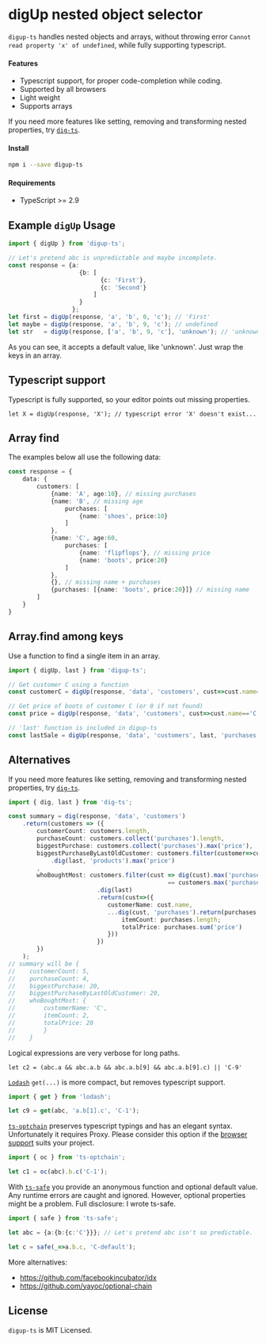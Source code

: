# digUp nested object selector

`digup-ts` handles nested objects and arrays,
without throwing error `Cannot read property 'x' of undefined`,
while fully supporting typescript.

#### Features
- Typescript support, for proper code-completion while coding.
- Supported by all browsers 
- Light weight
- Supports arrays

If you need more features like setting, removing and transforming nested properties,
try [`dig-ts`](https://www.npmjs.com/package/dig-ts). 


#### Install

```bash
npm i --save digup-ts
```

#### Requirements

- TypeScript >= 2.9

## Example `digUp` Usage

```typescript
import { digUp } from 'digup-ts';

// Let's pretend abc is unpredictable and maybe incomplete.
const response = {a:
                    {b: [
                          {c: 'First'}, 
                          {c: 'Second'}
                        ]
                    }
                  };
let first = digUp(response, 'a', 'b', 0, 'c'); // 'First'
let maybe = digUp(response, 'a', 'b', 9, 'c'); // undefined
let str   = digUp(response, ['a', 'b', 9, 'c'], 'unknown'); // 'unknown'
```
As you can see, it accepts a default value, like 'unknown'. 
Just wrap the keys in an array.

## Typescript support

Typescript is fully supported, so your editor points out missing properties.
```
let X = digUp(response, 'X'); // typescript error 'X' doesn't exist...
```

## Array find

The examples below all use the following data:
```typescript
const response = {
    data: {
        customers: [
            {name: 'A', age:10}, // missing purchases
            {name: 'B', // missing age
                purchases: [
                    {name: 'shoes', price:10}
                ]
            },
            {name: 'C', age:60,
                purchases: [
                    {name: 'flipflops'}, // missing price
                    {name: 'boots', price:20}
                ]
            },
            {}, // missing name + purchases
            {purchases: [{name: 'boots', price:20}]} // missing name
        ]
    }
}
```
## Array.find among keys

Use a function to find a single item in an array.
```typescript
import { digUp, last } from 'digup-ts';

// Get customer C using a function
const customerC = digUp(response, 'data', 'customers', cust=>cust.name=='C');

// Get price of boots of customer C (or 0 if not found)
const price = digUp(response, 'data', 'customers', cust=>cust.name=='C', 'purchases', pur=>pur.name=='boots', 'price');

// 'last' function is included in digup-ts
const lastSale = digUp(response, 'data', 'customers', last, 'purchases', last); // boots object

```

## Alternatives

If you need more features like setting, removing and transforming nested properties, try [`dig-ts`](https://www.npmjs.com/package/dig-ts).
```typescript
import { dig, last } from 'dig-ts';

const summary = dig(response, 'data', 'customers')
    .return(customers => ({
        customerCount: customers.length,
        purchaseCount: customers.collect('purchases').length,
        biggestPurchase: customers.collect('purchases').max('price'),
        biggestPurchaseByLastOldCustomer: customers.filter(customer=>customer.age>=60)
            .dig(last, 'products').max('price')
        ,
        whoBoughtMost: customers.filter(cust => dig(cust).max('purchases', 'length') 
                                             == customers.max('purchases', 'length'))
                         .dig(last)
                         .return(cust=>({
                            customerName: cust.name,
                            ...dig(cust, 'purchases').return(purchases => ({
                                itemCount: purchases.length;
                                totalPrice: purchases.sum('price')
                            }))
                         })
        })
    );
// summary will be {
//    customerCount: 5,
//    purchaseCount: 4,
//    biggestPurchase: 20,
//    biggestPurchaseByLastOldCustomer: 20,
//    whoBoughtMost: {
//        customerName: 'C',
//        itemCount: 2,
//        totalPrice: 20
//        }
//    }
```
Logical expressions are very verbose for long paths.
```
let c2 = (abc.a && abc.a.b && abc.a.b[9] && abc.a.b[9].c) || 'C-9'
```
[`Lodash`](https://lodash.com/) `get(...)` is more compact, 
but removes typescript support.

```typescript
import { get } from 'lodash';

let c9 = get(abc, 'a.b[1].c', 'C-1');
```

[`ts-optchain`](https://www.npmjs.com/package/ts-optchain) preserves typescript typings and has an elegant syntax. 
Unfortunately it requires Proxy. 
Please consider this option if the [browser support](https://caniuse.com/#search=proxy) suits your project.

```typescript
import { oc } from 'ts-optchain';

let c1 = oc(abc).b.c('C-1');
```
With [`ts-safe`](https://www.npmjs.com/package/ts-save) you provide an anonymous function and optional default value. Any runtime errors are caught and ignored. However, optional properties might be a problem. Full disclosure: I wrote ts-safe.
```typescript
import { safe } from 'ts-safe';

let abc = {a:{b:{c:'C'}}}; // Let's pretend abc isn't so predictable.

let c = safe(_=>a.b.c, 'C-default');
```
More alternatives:

- https://github.com/facebookincubator/idx
- https://github.com/yayoc/optional-chain

## License

`digup-ts` is MIT Licensed.
